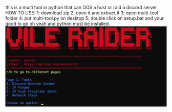 this is a multi tool in python that can DOS a host or raid a discord server
HOW TO USE:
1: download zip
2: open it and extract it
3: open multi-tool folder
4: put multi-tool.py on desktop
5: double click on setup.bat and your good to go
oh yeah and python must be installed.
 ![Image Alt](https://github.com/monker133/vile-discord-raider/blob/main/Screenshot%202025-05-05%20162110.png?raw=true)
